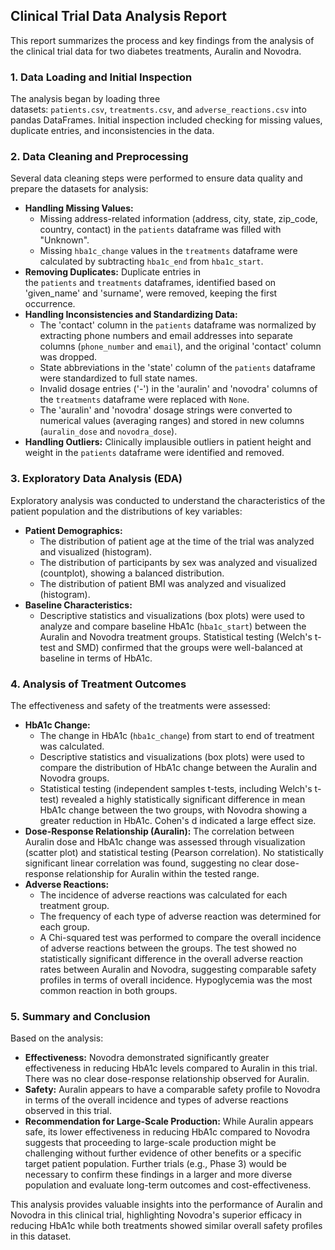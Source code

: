 ## Clinical Trial Data Analysis Report

This report summarizes the process and key findings from the analysis of the clinical trial data for two diabetes treatments, Auralin and Novodra.

### 1\. Data Loading and Initial Inspection

The analysis began by loading three datasets: `patients.csv`, `treatments.csv`, and `adverse_reactions.csv` into pandas DataFrames. Initial inspection included checking for missing values, duplicate entries, and inconsistencies in the data.

### 2\. Data Cleaning and Preprocessing

Several data cleaning steps were performed to ensure data quality and prepare the datasets for analysis:

*   **Handling Missing Values:**
    *   Missing address-related information (address, city, state, zip\_code, country, contact) in the `patients` dataframe was filled with "Unknown".
    *   Missing `hba1c_change` values in the `treatments` dataframe were calculated by subtracting `hba1c_end` from `hba1c_start`.
*   **Removing Duplicates:** Duplicate entries in the `patients` and `treatments` dataframes, identified based on 'given\_name' and 'surname', were removed, keeping the first occurrence.
*   **Handling Inconsistencies and Standardizing Data:**
    *   The 'contact' column in the `patients` dataframe was normalized by extracting phone numbers and email addresses into separate columns (`phone_number` and `email`), and the original 'contact' column was dropped.
    *   State abbreviations in the 'state' column of the `patients` dataframe were standardized to full state names.
    *   Invalid dosage entries ('-') in the 'auralin' and 'novodra' columns of the `treatments` dataframe were replaced with `None`.
    *   The 'auralin' and 'novodra' dosage strings were converted to numerical values (averaging ranges) and stored in new columns (`auralin_dose` and `novodra_dose`).
*   **Handling Outliers:** Clinically implausible outliers in patient height and weight in the `patients` dataframe were identified and removed.

### 3\. Exploratory Data Analysis (EDA)

Exploratory analysis was conducted to understand the characteristics of the patient population and the distributions of key variables:

*   **Patient Demographics:**
    *   The distribution of patient age at the time of the trial was analyzed and visualized (histogram).
    *   The distribution of participants by sex was analyzed and visualized (countplot), showing a balanced distribution.
    *   The distribution of patient BMI was analyzed and visualized (histogram).
*   **Baseline Characteristics:**
    *   Descriptive statistics and visualizations (box plots) were used to analyze and compare baseline HbA1c (`hba1c_start`) between the Auralin and Novodra treatment groups. Statistical testing (Welch's t-test and SMD) confirmed that the groups were well-balanced at baseline in terms of HbA1c.

### 4\. Analysis of Treatment Outcomes

The effectiveness and safety of the treatments were assessed:

*   **HbA1c Change:**
    *   The change in HbA1c (`hba1c_change`) from start to end of treatment was calculated.
    *   Descriptive statistics and visualizations (box plots) were used to compare the distribution of HbA1c change between the Auralin and Novodra groups.
    *   Statistical testing (independent samples t-tests, including Welch's t-test) revealed a highly statistically significant difference in mean HbA1c change between the two groups, with Novodra showing a greater reduction in HbA1c. Cohen's d indicated a large effect size.
*   **Dose-Response Relationship (Auralin):** The correlation between Auralin dose and HbA1c change was assessed through visualization (scatter plot) and statistical testing (Pearson correlation). No statistically significant linear correlation was found, suggesting no clear dose-response relationship for Auralin within the tested range.
*   **Adverse Reactions:**
    *   The incidence of adverse reactions was calculated for each treatment group.
    *   The frequency of each type of adverse reaction was determined for each group.
    *   A Chi-squared test was performed to compare the overall incidence of adverse reactions between the groups. The test showed no statistically significant difference in the overall adverse reaction rates between Auralin and Novodra, suggesting comparable safety profiles in terms of overall incidence. Hypoglycemia was the most common reaction in both groups.

### 5\. Summary and Conclusion

Based on the analysis:

*   **Effectiveness:** Novodra demonstrated significantly greater effectiveness in reducing HbA1c levels compared to Auralin in this trial. There was no clear dose-response relationship observed for Auralin.
*   **Safety:** Auralin appears to have a comparable safety profile to Novodra in terms of the overall incidence and types of adverse reactions observed in this trial.
*   **Recommendation for Large-Scale Production:** While Auralin appears safe, its lower effectiveness in reducing HbA1c compared to Novodra suggests that proceeding to large-scale production might be challenging without further evidence of other benefits or a specific target patient population. Further trials (e.g., Phase 3) would be necessary to confirm these findings in a larger and more diverse population and evaluate long-term outcomes and cost-effectiveness.

This analysis provides valuable insights into the performance of Auralin and Novodra in this clinical trial, highlighting Novodra's superior efficacy in reducing HbA1c while both treatments showed similar overall safety profiles in this dataset.
